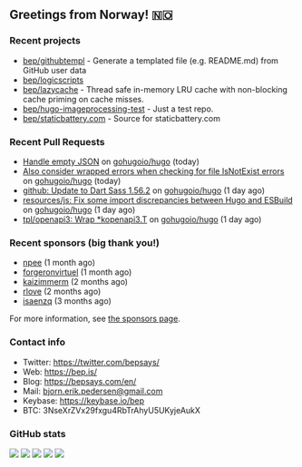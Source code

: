 ## Greetings from Norway! 🇳🇴

### Recent projects

- [bep/githubtempl](https://github.com/bep/githubtempl) - Generate a templated file (e.g. README.md) from GitHub user data
- [bep/logicscripts](https://github.com/bep/logicscripts)
- [bep/lazycache](https://github.com/bep/lazycache) - Thread safe in-memory LRU cache with non-blocking cache priming on cache misses.
- [bep/hugo-imageprocessing-test](https://github.com/bep/hugo-imageprocessing-test) - Just a test repo.
- [bep/staticbattery.com](https://github.com/bep/staticbattery.com) - Source for staticbattery.com

### Recent Pull Requests

- [Handle empty JSON](https://github.com/gohugoio/hugo/pull/10537) on [gohugoio/hugo](https://github.com/gohugoio/hugo) (today)
- [Also consider wrapped errors when checking for file IsNotExist errors](https://github.com/gohugoio/hugo/pull/10535) on [gohugoio/hugo](https://github.com/gohugoio/hugo) (today)
- [github: Update to Dart Sass 1.56.2](https://github.com/gohugoio/hugo/pull/10531) on [gohugoio/hugo](https://github.com/gohugoio/hugo) (1 day ago)
- [resources/js: Fix some import discrepancies between Hugo and ESBuild](https://github.com/gohugoio/hugo/pull/10529) on [gohugoio/hugo](https://github.com/gohugoio/hugo) (1 day ago)
- [tpl/openapi3: Wrap *kopenapi3.T](https://github.com/gohugoio/hugo/pull/10528) on [gohugoio/hugo](https://github.com/gohugoio/hugo) (1 day ago)

### Recent sponsors (big thank you!)

- [npee](https://github.com/npee) (1 month ago)
- [forgeronvirtuel](https://github.com/forgeronvirtuel) (1 month ago)
- [kaizimmerm](https://github.com/kaizimmerm) (2 months ago)
- [rlove](https://github.com/rlove) (2 months ago)
- [isaenzq](https://github.com/isaenzq) (3 months ago)

For more information, see [the sponsors page](https://github.com/sponsors/bep/).

### Contact info
- Twitter: https://twitter.com/bepsays/
- Web: https://bep.is/
- Blog: https://bepsays.com/en/
- Mail: bjorn.erik.pedersen@gmail.com
- Keybase: https://keybase.io/bep
- BTC: 3NseXrZVx29fxgu4RbTrAhyU5UKyjeAukX


### GitHub stats

![](https://github-profile-summary-cards.vercel.app/api/cards/profile-details?username=bep&theme=github)
![](https://github-profile-summary-cards.vercel.app/api/cards/repos-per-language?username=bep&theme=github)
![](https://github-profile-summary-cards.vercel.app/api/cards/most-commit-language?username=bep&theme=github)
![](https://github-profile-summary-cards.vercel.app/api/cards/stats?username=bep&theme=github)
![](https://github-profile-summary-cards.vercel.app/api/cards/productive-time?username=bep&theme=github)
